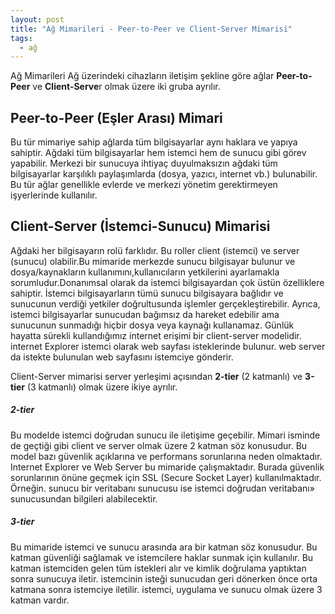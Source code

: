 ```yaml
---
layout: post
title: "Ağ Mimarileri - Peer-to-Peer ve Client-Server Mimarisi"
tags:
  - ağ
---
```


Ağ Mimarileri Ağ üzerindeki cihazların iletişim şekline göre ağlar **Peer-to-Peer** ve **Client-Serve**r olmak üzere iki gruba ayrılır.

## Peer-to-Peer (Eşler Arası) Mimari

Bu tür mimariye sahip ağlarda tüm bilgisayarlar aynı haklara ve yapıya sahiptir. Ağdaki tüm bilgisayarlar hem istemci hem de sunucu gibi görev yapabilir. Merkezi bir sunucuya ihtiyaç duyulmaksızın ağdaki tüm bilgisayarlar karşılıklı paylaşımlarda (dosya, yazıcı, internet vb.) bulunabilir.
Bu tür ağlar genellikle evlerde ve merkezi yönetim gerektirmeyen işyerlerinde kullanılır.

## Client-Server (İstemci-Sunucu) Mimarisi

Ağdaki her bilgisayarın rolü farklıdır. Bu roller client (istemci) ve server (sunucu) olabilir.Bu mimaride merkezde sunucu bilgisayar bulunur ve dosya/kaynakların kullanımını,kullanıcıların yetkilerini ayarlamakla sorumludur.Donanımsal olarak da istemci bilgisayardan çok üstün özelliklere sahiptir. İstemci bilgisayarların tümü sunucu bilgisayara bağlıdır ve sunucunun verdiği yetkiler doğrultusunda işlemler gerçekleştirebilir. Ayrıca, istemci bilgisayarlar sunucudan bağımsız da hareket edebilir ama sunucunun sunmadığı hiçbir dosya veya kaynağı kullanamaz. Günlük hayatta sürekli kullandığımız internet erişimi bir client-server modelidir. internet Explorer istemci olarak web sayfası isteklerinde bulunur. web server da istekte bulunulan web sayfasını istemciye gönderir.

Client-Server mimarisi server yerleşimi açısından **2-tier** (2 katmanlı) ve **3-tier** (3 katmanlı) olmak üzere ikiye ayrılır.

##### 2-tier

Bu modelde istemci doğrudan sunucu ile iletişime geçebilir. Mimari isminde de geçtiği gibi client ve server olmak üzere 2 katman söz konusudur. Bu model bazı güvenlik açıklarına ve performans sorunlarına neden olmaktadır. Internet Explorer ve Web Server bu mimaride çalışmaktadır. Burada güvenlik sorunlarının önüne geçmek için SSL (Secure Socket Layer) kullanılmaktadır. Örneğin. sunucu bir veritabanı sunucusu ise istemci doğrudan veritabanı» sunucusundan bilgileri alabilecektir.

##### 3-tier

Bu mimaride istemci ve sunucu arasında ara bir katman söz konusudur. Bu katman güvenliği sağlamak ve istemcilere haklar sunmak için kullanılır. Bu katman istemciden gelen tüm istekleri alır ve kimlik doğrulama yaptıktan sonra sunucuya iletir. istemcinin isteği sunucudan geri dönerken önce orta katmana sonra istemciye iletilir. istemci, uygulama ve sunucu olmak üzere 3 katman vardır.